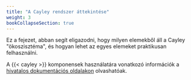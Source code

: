 ```yaml
---
title: "A Cayley rendszer áttekintése"
weight: 3
bookCollapseSection: true
---
```


Ez a fejezet, abban segít eligazodni, hogy milyen elemekből áll a Cayley "ökoszisztéma", és hogyan lehet az egyes elemeket praktikusan felhasználni.

A {{< cayley >}} komponensek használatára vonatkozó információk a [hivatalos dokumentációs oldalakon](https://cayley.gitbook.io/cayley/) olvashatóak.


